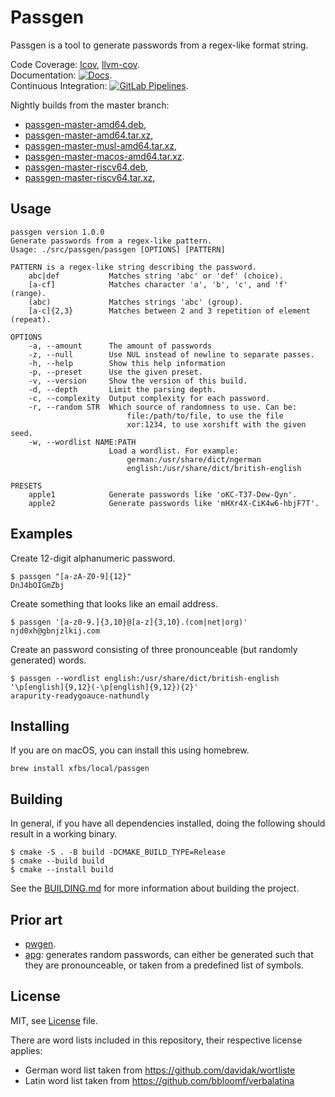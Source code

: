 # Passgen 

Passgen is a tool to generate passwords from a regex-like format string.

Code Coverage: [lcov](https://xfbs.gitlab.io/passgen/coverage/lcov), [llvm-cov](https://xfbs.gitlab.io/passgen/coverage/llvm-cov).  
Documentation: [![Docs](https://xfbs.gitlab.io/passgen/badges/docs.svg)](https://xfbs.gitlab.io/passgen/doxygen/index.html).  
Continuous Integration: [![GitLab Pipelines](https://gitlab.com/xfbs/passgen/badges/master/pipeline.svg)](https://gitlab.com/xfbs/passgen/pipelines).  

Nightly builds from the master branch:
  - [passgen-master-amd64.deb](https://xfbs.gitlab.io/passgen/snapshot/passgen-master-amd64.deb),
  - [passgen-master-amd64.tar.xz](https://xfbs.gitlab.io/passgen/snapshot/passgen-master-amd64.tar.xz),
  - [passgen-master-musl-amd64.tar.xz](https://xfbs.gitlab.io/passgen/snapshot/passgen-master-musl-amd64.tar.xz),
  - [passgen-master-macos-amd64.tar.xz](https://xfbs.gitlab.io/passgen/snapshot/passgen-master-macos-amd64.tar.xz).
  - [passgen-master-riscv64.deb](https://xfbs.gitlab.io/passgen/snapshot/passgen-master-riscv64.deb),
  - [passgen-master-riscv64.tar.xz](https://xfbs.gitlab.io/passgen/snapshot/passgen-master-riscv64.tar.xz),

## Usage

```
passgen version 1.0.0
Generate passwords from a regex-like pattern.
Usage: ./src/passgen/passgen [OPTIONS] [PATTERN]

PATTERN is a regex-like string describing the password.
    abc|def           Matches string 'abc' or 'def' (choice).
    [a-cf]            Matches character 'a', 'b', 'c', and 'f' (range).
    (abc)             Matches strings 'abc' (group).
    [a-c]{2,3}        Matches between 2 and 3 repetition of element (repeat).

OPTIONS
    -a, --amount      The amount of passwords
    -z, --null        Use NUL instead of newline to separate passes.
    -h, --help        Show this help information
    -p, --preset      Use the given preset.
    -v, --version     Show the version of this build.
    -d, --depth       Limit the parsing depth.
    -c, --complexity  Output complexity for each password.
    -r, --random STR  Which source of randomness to use. Can be:
                          file:/path/to/file, to use the file
                          xor:1234, to use xorshift with the given seed.
    -w, --wordlist NAME:PATH
                      Load a wordlist. For example:
                          german:/usr/share/dict/ngerman
                          english:/usr/share/dict/british-english

PRESETS
    apple1            Generate passwords like 'oKC-T37-Dew-Qyn'.
    apple2            Generate passwords like 'mHXr4X-CiK4w6-hbjF7T'.
```

## Examples

Create 12-digit alphanumeric password.

    $ passgen "[a-zA-Z0-9]{12}"
    DnJ4bOIGmZbj

Create something that looks like an email address.

    $ passgen '[a-z0-9.]{3,10}@[a-z]{3,10}.(com|net|org)'
    njd0xh@gbnjzlkij.com

Create an password consisting of three pronounceable (but randomly generated) words.

    $ passgen --wordlist english:/usr/share/dict/british-english '\p[english]{9,12}(-\p[english]{9,12}){2}'
    arapurity-readygoauce-nathundly

## Installing

If you are on macOS, you can install this using homebrew.

    brew install xfbs/local/passgen

## Building

In general, if you have all dependencies installed, doing the following should result in a working binary.

    $ cmake -S . -B build -DCMAKE_BUILD_TYPE=Release
    $ cmake --build build
    $ cmake --install build

See the [BUILDING.md](BUILDING.md) for more information about building the project.

## Prior art

* [pwgen](https://linux.die.net/man/1/pwgen).
* [apg](https://linux.die.net/man/1/apg): generates random passwords, can either be generated such that they are pronounceable, or taken from a predefined list of symbols.

## License

MIT, see [License](LICENSE) file.

There are word lists included in this repository, their respective license applies:

- German word list taken from <https://github.com/davidak/wortliste>
- Latin word list taken from <https://github.com/bbloomf/verbalatina>
